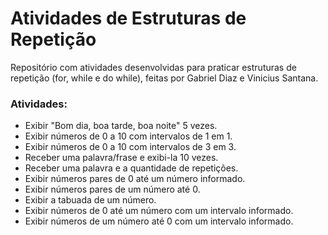 # Atividades de Estruturas de Repetição

Repositório com atividades desenvolvidas para praticar estruturas de repetição (for, while e do while), feitas por Gabriel Diaz e Vinicius Santana.

### Atividades:

- Exibir "Bom dia, boa tarde, boa noite" 5 vezes.
- Exibir números de 0 a 10 com intervalos de 1 em 1.
- Exibir números de 0 a 10 com intervalos de 3 em 3.
- Receber uma palavra/frase e exibi-la 10 vezes.
- Receber uma palavra e a quantidade de repetições.
- Exibir números pares de 0 até um número informado.
- Exibir números pares de um número até 0.
- Exibir a tabuada de um número.
- Exibir números de 0 até um número com um intervalo informado.
- Exibir números de um número até 0 com um intervalo informado.

